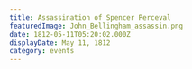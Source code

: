 ```yaml
---
title: Assassination of Spencer Perceval
featuredImage: John_Bellingham_assassin.png
date: 1812-05-11T05:20:02.000Z
displayDate: May 11, 1812
category: events
---
```

